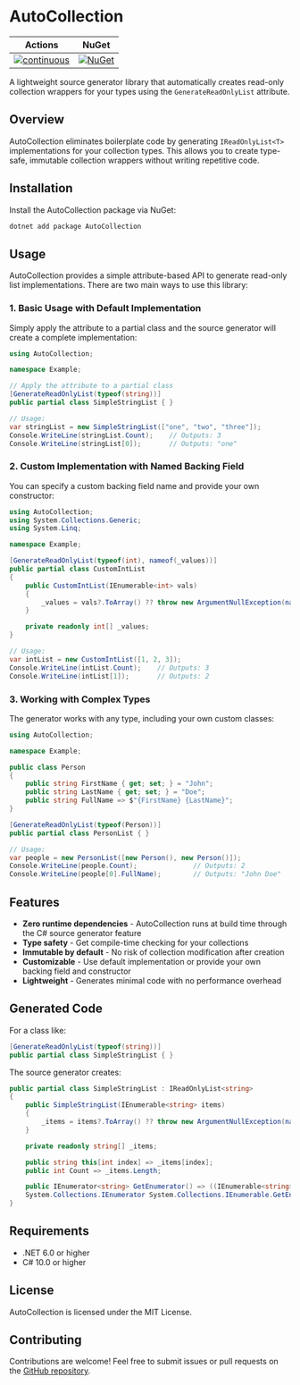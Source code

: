 # AutoCollection

| Actions                                                                                                                                                                                     | NuGet                                                                                                         |
|---------------------------------------------------------------------------------------------------------------------------------------------------------------------------------------------|---------------------------------------------------------------------------------------------------------------|
| [![continuous](https://github.com/ChaseFlorell/AutoCollection/actions/workflows/continuous.yml/badge.svg)](https://github.com/ChaseFlorell/AutoCollection/actions/workflows/continuous.yml) | [![NuGet](https://img.shields.io/nuget/v/AutoCollection.svg)](https://www.nuget.org/packages/AutoCollection/) |

A lightweight source generator library that automatically creates read-only collection wrappers for your types using the `GenerateReadOnlyList` attribute.

## Overview

AutoCollection eliminates boilerplate code by generating `IReadOnlyList<T>` implementations for your collection types. This allows you to create type-safe, immutable collection wrappers without writing repetitive code.

## Installation

Install the AutoCollection package via NuGet:

```bash
dotnet add package AutoCollection
```

## Usage

AutoCollection provides a simple attribute-based API to generate read-only list implementations. There are two main ways to use this library:

### 1. Basic Usage with Default Implementation

Simply apply the attribute to a partial class and the source generator will create a complete implementation:

```csharp
using AutoCollection;

namespace Example;

// Apply the attribute to a partial class
[GenerateReadOnlyList(typeof(string))]
public partial class SimpleStringList { }

// Usage:
var stringList = new SimpleStringList(["one", "two", "three"]);
Console.WriteLine(stringList.Count);    // Outputs: 3
Console.WriteLine(stringList[0]);       // Outputs: "one"
```

### 2. Custom Implementation with Named Backing Field

You can specify a custom backing field name and provide your own constructor:

```csharp
using AutoCollection;
using System.Collections.Generic;
using System.Linq;

namespace Example;

[GenerateReadOnlyList(typeof(int), nameof(_values))]
public partial class CustomIntList
{
    public CustomIntList(IEnumerable<int> vals)
    {
        _values = vals?.ToArray() ?? throw new ArgumentNullException(nameof(vals));
    }

    private readonly int[] _values;
}

// Usage:
var intList = new CustomIntList([1, 2, 3]);
Console.WriteLine(intList.Count);    // Outputs: 3
Console.WriteLine(intList[1]);       // Outputs: 2
```

### 3. Working with Complex Types

The generator works with any type, including your own custom classes:

```csharp
using AutoCollection;

namespace Example;

public class Person
{
    public string FirstName { get; set; } = "John";
    public string LastName { get; set; } = "Doe";
    public string FullName => $"{FirstName} {LastName}";
}

[GenerateReadOnlyList(typeof(Person))]
public partial class PersonList { }

// Usage:
var people = new PersonList([new Person(), new Person()]);
Console.WriteLine(people.Count);              // Outputs: 2
Console.WriteLine(people[0].FullName);        // Outputs: "John Doe"
```

## Features

- **Zero runtime dependencies** - AutoCollection runs at build time through the C# source generator feature
- **Type safety** - Get compile-time checking for your collections
- **Immutable by default** - No risk of collection modification after creation
- **Customizable** - Use default implementation or provide your own backing field and constructor
- **Lightweight** - Generates minimal code with no performance overhead

## Generated Code

For a class like:

```csharp
[GenerateReadOnlyList(typeof(string))]
public partial class SimpleStringList { }
```

The source generator creates:

```csharp
public partial class SimpleStringList : IReadOnlyList<string>
{
    public SimpleStringList(IEnumerable<string> items)
    {
        _items = items?.ToArray() ?? throw new ArgumentNullException(nameof(items));
    }

    private readonly string[] _items;

    public string this[int index] => _items[index];
    public int Count => _items.Length;

    public IEnumerator<string> GetEnumerator() => ((IEnumerable<string>)_items).GetEnumerator();
    System.Collections.IEnumerator System.Collections.IEnumerable.GetEnumerator() => _items.GetEnumerator();
}
```

## Requirements

- .NET 6.0 or higher
- C# 10.0 or higher

## License

AutoCollection is licensed under the MIT License.

## Contributing

Contributions are welcome! Feel free to submit issues or pull requests on the [GitHub repository](https://github.com/ChaseFlorell/AutoCollection).